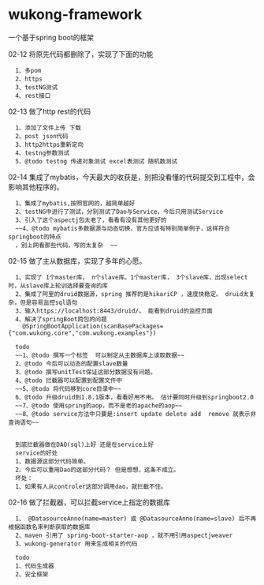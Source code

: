 # wukong-framework
一个基于spring boot的框架


02-12 将原先代码都删除了，实现了下面的功能

      1、多pom
      2、https
      3、testNG测试
      4、rest接口
     

02-13 做了http rest的代码 

      1、添加了文件上传 下载 
      2、post json代码  
      3、http2https重新定向  
      4、testng参数测试
      5、@todo testng 传递对象测试 excel表测试 随机数测试

02-14 集成了mybatis，今天最大的收获是，别把没看懂的代码提交到工程中，会影响其他程序的。

      1、集成了mybatis,按照官网的，越简单越好
      2、testNG中进行了测试，分别测试了Dao与Service，今后只用测试Service
      3、引入了这个aspectj包太老了，看看有没有其他更好的
      ~~4、@todo mybatis多数据源与动态切换，官方应该有特别简单例子，这样符合springboot的特点
      ，别上网看那些代码，写的太复杂  ~~    

02-15 做了主从数据库，实现了多年的心愿。 
      
      1、实现了 1个master库， n个slave库。1个master库， 3个slave库，出现select时，从slave库上轮训选择要查询的库
      2、集成了阿里的druid数据源，spring 推荐的是hikariCP ，速度快稳定。 druid太复杂，但是容易监控sql语句
      3、输入https://localhost:8443/druid/， 能看到druid的监控页面
      4、解决了springBoot跨包的问题
        @SpringBootApplication(scanBasePackages={"com.wukong.core","com.wukong.examples"})
      
      todo 
      ~~1、@todo 撰写一个标签  可以制定从主数据库上读取数据~~
      2、@todo 今后可以动态的配置slave数量
      3、@todo 撰写unitTest保证这部分数据没有问题。
      4、@todo 拦截器可以配置到配置文件中
      ~~5、@todo 将代码移到core目录中~~
      6、@todo 升级druid到1.8.1版本，看看好用不用。 估计要同时升级到springboot2.0
      ~~7、@todo 使用spring的aop，而不是老的apache的aop~~
      ~~8、@todo service方法中只要是:insert update delete add  remove 就表示非查询语句~~
      
      
      到底拦截器做在DAO(sql)上好 还是在service上好
      service的好处
      1、数据源这部分代码简单。
      2、今后可以重用Dao的这部分代码？ 但是想想，这条不成立。
      坏处：
      1、如果有人从controler这部分调用dao，就拦截不住。
      
      
02-16 做了拦截器，可以拦截service上指定的数据库

      1、 @DatasourceAnno(name=master) 或 @DatasourceAnno(name=slave) 后不再根据函数名来判断获取的数据库
      2、maven 引用了 spring-boot-starter-aop ，就不用引用aspectjweaver 
      3、wukong-generator 用来生成相关的代码
      
      todo
      1、代码生成器
      2、安全框架
      
      